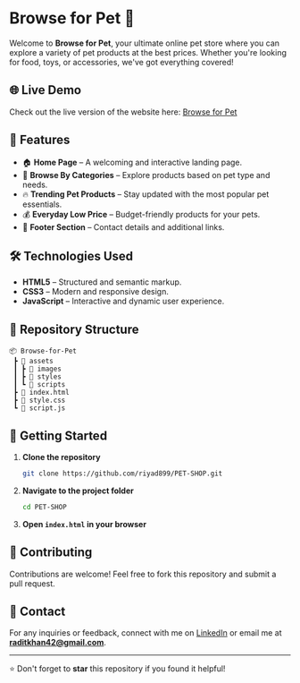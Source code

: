 # Browse for Pet 🐾

Welcome to **Browse for Pet**, your ultimate online pet store where you can explore a variety of pet products at the best prices. Whether you're looking for food, toys, or accessories, we've got everything covered!

## 🌐 Live Demo
Check out the live version of the website here: [Browse for Pet](https://riyad899.github.io/PET-SHOP/)

## 📌 Features
- 🏠 **Home Page** – A welcoming and interactive landing page.
- 📂 **Browse By Categories** – Explore products based on pet type and needs.
- 🔥 **Trending Pet Products** – Stay updated with the most popular pet essentials.
- 💰 **Everyday Low Price** – Budget-friendly products for your pets.
- 📜 **Footer Section** – Contact details and additional links.

## 🛠️ Technologies Used
- **HTML5** – Structured and semantic markup.
- **CSS3** – Modern and responsive design.
- **JavaScript** – Interactive and dynamic user experience.

## 📂 Repository Structure
```
📦 Browse-for-Pet
 ┣ 📂 assets
 ┃ ┣ 📂 images
 ┃ ┣ 📂 styles
 ┃ ┗ 📂 scripts
 ┣ 📜 index.html
 ┣ 📜 style.css
 ┗ 📜 script.js
```

## 🚀 Getting Started
1. **Clone the repository**
   ```bash
   git clone https://github.com/riyad899/PET-SHOP.git
   ```
2. **Navigate to the project folder**
   ```bash
   cd PET-SHOP
   ```
3. **Open `index.html` in your browser**

## 🤝 Contributing
Contributions are welcome! Feel free to fork this repository and submit a pull request.

## 📧 Contact
For any inquiries or feedback, connect with me on [LinkedIn](https://www.linkedin.com/in/riyadussalehin/) or email me at **raditkhan42@gmail.com**.

---
⭐ Don't forget to **star** this repository if you found it helpful!
